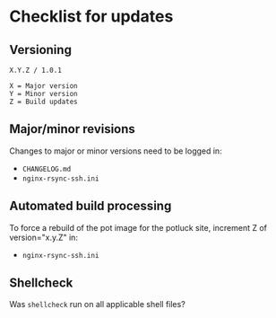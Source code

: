 # Checklist for updates

## Versioning
```
X.Y.Z / 1.0.1

X = Major version
Y = Minor version
Z = Build updates
```

## Major/minor revisions
Changes to major or minor versions need to be logged in:
* `CHANGELOG.md`
* `nginx-rsync-ssh.ini`

## Automated build processing
To force a rebuild of the pot image for the potluck site, increment Z of version="x.y.Z" in:
* `nginx-rsync-ssh.ini`

## Shellcheck
Was `shellcheck` run on all applicable shell files?
